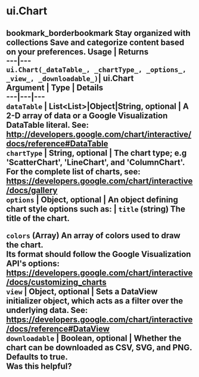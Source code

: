  
#  ui.Chart
bookmark_borderbookmark Stay organized with collections  Save and categorize content based on your preferences.
Usage | Returns  
---|---  
`ui.Chart(_dataTable_, _chartType_, _options_, _view_, _downloadable_)`|  ui.Chart  
Argument | Type | Details  
---|---|---  
`dataTable` | List<List<Object>>|Object|String, optional | A 2-D array of data or a Google Visualization DataTable literal. See: http://developers.google.com/chart/interactive/docs/reference#DataTable  
`chartType` | String, optional | The chart type; e.g 'ScatterChart', 'LineChart', and 'ColumnChart'. For the complete list of charts, see: https://developers.google.com/chart/interactive/docs/gallery  
`options` | Object, optional | An object defining chart style options such as:  |  ` title ` (string) The title of the chart.  
---  
` colors ` (Array) An array of colors used to draw the chart.  
Its format should follow the Google Visualization API's options: https://developers.google.com/chart/interactive/docs/customizing_charts  
`view` | Object, optional | Sets a DataView initializer object, which acts as a filter over the underlying data. See: https://developers.google.com/chart/interactive/docs/reference#DataView  
`downloadable` | Boolean, optional | Whether the chart can be downloaded as CSV, SVG, and PNG. Defaults to true.  
Was this helpful?
